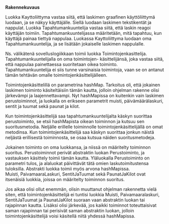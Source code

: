 **Rakennekuvaus**


Luokka Kayttoliittyma vastaa siitä, että laskimen graafinen käyttöliittymä luodaan, ja se näkyy käyttäjälle. 
Siellä luodaan laskimen tekstikentät ja nappulat. Luokka Tapahtumankuuntelija vastaa siitä, että laskin reagoi
käyttäjän toimiin. Tapahtumankuuntelijassa määritetään, mitä tapahtuu, kun käyttäjä painaa tiettyä nappulaa. Luokassa 
Kayttoliittyma luodaan oma Tapahtumankuuntelija, ja se lisätään jokaiselle laskimen nappulalle.

Ns. välikätenä sovelluslogiikkaan toimii luokka Toimintojenkasittelija. Tapahtumankuuntelijalla on oma toimintojen-
käsittelijänsä, joka vastaa siitä, että nappulaa painettaessa suoritetaan oikea toiminto. Tapahtumankuuntelija ei siis 
tunne varsinaisia toimintoja, vaan se on antanut tämän tehtävän omalle toimintojenkäsittelijälleen.

Toimintojenkäsittelillä on parametrina hashMap. Tarkoitus oli, että jokainen laskimen
toiminto käsiteltäisiin tämän kautta, jolloin ohjelman rakenne olisi järkevämpi ja laajennettavampi. Nyt hashMapissa on kuitenkin vain laskimen perustoiminnot, ja luokalla on 
erikseen parametrit muisti, päivämäärälaskuri, sentit ja tuumat sekä paunat ja kilot.

Kun toimintojenkäsittelijä saa tapahtumankuuntelijalta käskyn suorittaa perustoiminto, se etsii hashMapista oikean 
toiminnon ja kutsuu sen suoritusmetodia. Neljälle erillelle toiminnolle toimintojenkäsittelijällä on omat metodinsa.
Kun toimintojenkäsittelijä saa käskyn suorittaa jonkun näistä neljästä erillisestä 
toiminnosta, se osaa kutsua näiden suoritusmetodeja.

Jokainen toiminto on oma luokkansa, ja niissä on määritelty toiminnon suoritus. Perustoiminnot perivät
abstraktin luokan Perustoiminto, ja vastauksen käsittely toimii tämän kautta. Yläluokalla Perustoiminto on parametri tulos, ja alaluokat päivittävät tätä omien laskutoimitustensa tuloksilla. Abstrakti luokka toimii myös arvona hashMapissa.  
Muisti, PaivamaaraLaskuri, SentitJaTuumat sekä PaunatJaKilot
ovat itsenäisiä luokkia, joissa on määritelty toiminnon suoritus.

Jos aikaa olisi ollut enemmän, olisin muuttanut ohjelman rakennetta vielä siten, että toimintojenkäsittelijä ei tuntisi 
luokkia Muisti, Paivamaaralaskuri, SentitJaTuumat ja PaunatJaKilot suoraan vaan abstraktin luokan tai rajapinnan kautta.
Lisäksi olisi järkevää, jos kaikki toiminnot toteuttaisivat saman rajapinnan tai perisivät saman abstraktin luokan, 
jolloin toimintojenkäsittelijä voisi käsitellä niitä yhdessä hashMapissa.

